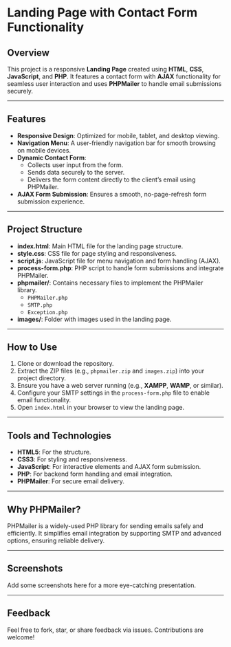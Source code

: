 # Landing Page with Contact Form Functionality

## Overview
This project is a responsive **Landing Page** created using **HTML**, **CSS**, **JavaScript**, and **PHP**. It features a contact form with **AJAX** functionality for seamless user interaction and uses **PHPMailer** to handle email submissions securely.

---

## Features
- **Responsive Design**: Optimized for mobile, tablet, and desktop viewing.
- **Navigation Menu**: A user-friendly navigation bar for smooth browsing on mobile devices.
- **Dynamic Contact Form**: 
  - Collects user input from the form.
  - Sends data securely to the server.
  - Delivers the form content directly to the client’s email using PHPMailer.
- **AJAX Form Submission**: Ensures a smooth, no-page-refresh form submission experience.

---

## Project Structure
- **index.html**: Main HTML file for the landing page structure.
- **style.css**: CSS file for page styling and responsiveness.
- **script.js**: JavaScript file for menu navigation and form handling (AJAX).
- **process-form.php**: PHP script to handle form submissions and integrate PHPMailer.
- **phpmailer/**: Contains necessary files to implement the PHPMailer library.
  - `PHPMailer.php`
  - `SMTP.php`
  - `Exception.php`
- **images/**: Folder with images used in the landing page.

---

## How to Use
1. Clone or download the repository.
2. Extract the ZIP files (e.g., `phpmailer.zip` and `images.zip`) into your project directory.
3. Ensure you have a web server running (e.g., **XAMPP**, **WAMP**, or similar).
4. Configure your SMTP settings in the `process-form.php` file to enable email functionality.
5. Open `index.html` in your browser to view the landing page.

---

## Tools and Technologies
- **HTML5**: For the structure.
- **CSS3**: For styling and responsiveness.
- **JavaScript**: For interactive elements and AJAX form submission.
- **PHP**: For backend form handling and email integration.
- **PHPMailer**: For secure email delivery.

---

## Why PHPMailer?
PHPMailer is a widely-used PHP library for sending emails safely and efficiently. It simplifies email integration by supporting SMTP and advanced options, ensuring reliable delivery.

---

## Screenshots
Add some screenshots here for a more eye-catching presentation.

---

## Feedback
Feel free to fork, star, or share feedback via issues. Contributions are welcome!
